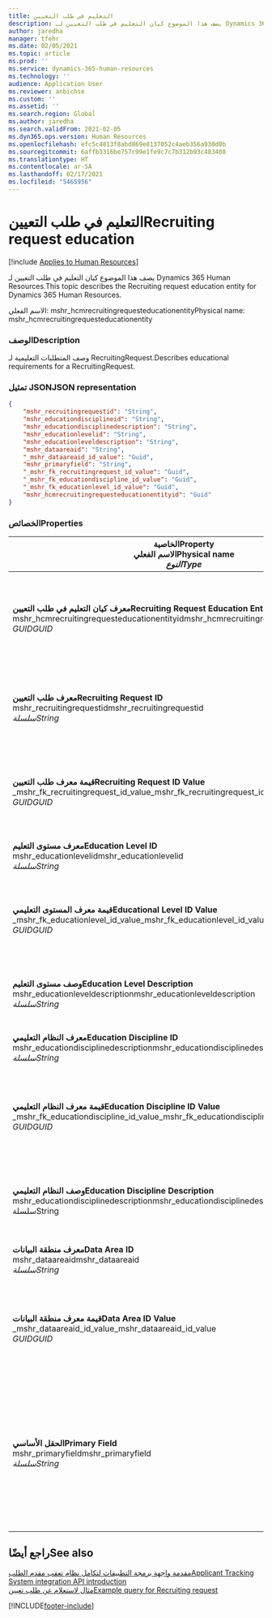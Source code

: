 ```yaml
---
title: التعليم في طلب التعيين
description: يصف هذا الموضوع كيان التعليم في طلب التعيين لـ Dynamics 365 Human Resources.
author: jaredha
manager: tfehr
ms.date: 02/05/2021
ms.topic: article
ms.prod: ''
ms.service: dynamics-365-human-resources
ms.technology: ''
audience: Application User
ms.reviewer: anbichse
ms.custom: ''
ms.assetid: ''
ms.search.region: Global
ms.author: jaredha
ms.search.validFrom: 2021-02-05
ms.dyn365.ops.version: Human Resources
ms.openlocfilehash: efc5c4813f8abd869e8137052c4aeb356a930d0b
ms.sourcegitcommit: 6affb3316be757c99e1fe9c7c7b312b93c483408
ms.translationtype: HT
ms.contentlocale: ar-SA
ms.lasthandoff: 02/17/2021
ms.locfileid: "5465956"
---
```

# <a name="recruiting-request-education"></a><span data-ttu-id="bd6d4-103">التعليم في طلب التعيين</span><span class="sxs-lookup"><span data-stu-id="bd6d4-103">Recruiting request education</span></span>

[!include [Applies to Human Resources](../includes/applies-to-hr.md)]

<span data-ttu-id="bd6d4-104">يصف هذا الموضوع كيان التعليم في طلب التعيين لـ Dynamics 365 Human Resources.</span><span class="sxs-lookup"><span data-stu-id="bd6d4-104">This topic describes the Recruiting request education entity for Dynamics 365 Human Resources.</span></span>

<span data-ttu-id="bd6d4-105">الاسم الفعلي: mshr_hcmrecruitingrequesteducationentity</span><span class="sxs-lookup"><span data-stu-id="bd6d4-105">Physical name: mshr_hcmrecruitingrequesteducationentity</span></span>

### <a name="description"></a><span data-ttu-id="bd6d4-106">الوصف</span><span class="sxs-lookup"><span data-stu-id="bd6d4-106">Description</span></span>

<span data-ttu-id="bd6d4-107">وصف المتطلبات التعليمية لـ RecruitingRequest.</span><span class="sxs-lookup"><span data-stu-id="bd6d4-107">Describes educational requirements for a RecruitingRequest.</span></span>

### <a name="json-representation"></a><span data-ttu-id="bd6d4-108">تمثيل JSON</span><span class="sxs-lookup"><span data-stu-id="bd6d4-108">JSON representation</span></span>

```json
{
    "mshr_recruitingrequestid": "String",
    "mshr_educationdisciplineid": "String",
    "mshr_educationdisciplinedescription": "String",
    "mshr_educationlevelid": "String",
    "mshr_educationleveldescription": "String",
    "mshr_dataareaid": "String",
    "_mshr_dataareaid_id_value": "Guid",
    "mshr_primaryfield": "String",
    "_mshr_fk_recruitingrequest_id_value": "Guid",
    "_mshr_fk_educationdiscipline_id_value": "Guid",
    "_mshr_fk_educationlevel_id_value": "Guid",
    "mshr_hcmrecruitingrequesteducationentityid": "Guid"
}
```

### <a name="properties"></a><span data-ttu-id="bd6d4-109">الخصائص</span><span class="sxs-lookup"><span data-stu-id="bd6d4-109">Properties</span></span>

| <span data-ttu-id="bd6d4-110">الخاصية</span><span class="sxs-lookup"><span data-stu-id="bd6d4-110">Property</span></span><br><span data-ttu-id="bd6d4-111">**الاسم الفعلي**</span><span class="sxs-lookup"><span data-stu-id="bd6d4-111">**Physical name**</span></span><br><span data-ttu-id="bd6d4-112">**_النوع_**</span><span class="sxs-lookup"><span data-stu-id="bd6d4-112">**_Type_**</span></span> | <span data-ttu-id="bd6d4-113">استخدام</span><span class="sxs-lookup"><span data-stu-id="bd6d4-113">Use</span></span> | <span data-ttu-id="bd6d4-114">الوصف</span><span class="sxs-lookup"><span data-stu-id="bd6d4-114">Description</span></span> |
| --- | --- | --- |
| <span data-ttu-id="bd6d4-115">**معرف كيان التعليم في طلب التعيين**</span><span class="sxs-lookup"><span data-stu-id="bd6d4-115">**Recruiting Request Education Entity ID**</span></span><br><span data-ttu-id="bd6d4-116">mshr_hcmrecruitingrequesteducationentityid</span><span class="sxs-lookup"><span data-stu-id="bd6d4-116">mshr_hcmrecruitingrequesteducationentityid</span></span><br><span data-ttu-id="bd6d4-117">*GUID*</span><span class="sxs-lookup"><span data-stu-id="bd6d4-117">*GUID*</span></span> | <span data-ttu-id="bd6d4-118">للقراءة فقط</span><span class="sxs-lookup"><span data-stu-id="bd6d4-118">Read-only</span></span><br><span data-ttu-id="bd6d4-119">مطلوب</span><span class="sxs-lookup"><span data-stu-id="bd6d4-119">Required</span></span> | <span data-ttu-id="bd6d4-120">معرف فريد منشأ بواسطة النظام لسجل التعليم في طلب التعيين.</span><span class="sxs-lookup"><span data-stu-id="bd6d4-120">System-generated unique identifier for the Recruiting Request Education record.</span></span> |
| <span data-ttu-id="bd6d4-121">**معرف طلب التعيين**</span><span class="sxs-lookup"><span data-stu-id="bd6d4-121">**Recruiting Request ID**</span></span><br><span data-ttu-id="bd6d4-122">mshr_recruitingrequestid</span><span class="sxs-lookup"><span data-stu-id="bd6d4-122">mshr_recruitingrequestid</span></span><br><span data-ttu-id="bd6d4-123">*سلسلة*</span><span class="sxs-lookup"><span data-stu-id="bd6d4-123">*String*</span></span> | <span data-ttu-id="bd6d4-124">الكتابة مرة واحدة</span><span class="sxs-lookup"><span data-stu-id="bd6d4-124">Write-once</span></span><br><span data-ttu-id="bd6d4-125">مطلوب</span><span class="sxs-lookup"><span data-stu-id="bd6d4-125">Required</span></span> | <span data-ttu-id="bd6d4-126">المعرف الفريد القابل للقراءة من قبل المستخدم لطلب التعيين ذي الصلة.</span><span class="sxs-lookup"><span data-stu-id="bd6d4-126">The user-readable unique identifier of the related recruiting request.</span></span> |
| <span data-ttu-id="bd6d4-127">**قيمة معرف طلب التعيين**</span><span class="sxs-lookup"><span data-stu-id="bd6d4-127">**Recruiting Request ID Value**</span></span><br><span data-ttu-id="bd6d4-128">_mshr_fk_recruitingrequest_id_value</span><span class="sxs-lookup"><span data-stu-id="bd6d4-128">_mshr_fk_recruitingrequest_id_value</span></span><br><span data-ttu-id="bd6d4-129">*GUID*</span><span class="sxs-lookup"><span data-stu-id="bd6d4-129">*GUID*</span></span> | <span data-ttu-id="bd6d4-130">للقراءة فقط</span><span class="sxs-lookup"><span data-stu-id="bd6d4-130">Read-only</span></span><br><span data-ttu-id="bd6d4-131">مطلوب</span><span class="sxs-lookup"><span data-stu-id="bd6d4-131">Required</span></span><br><span data-ttu-id="bd6d4-132">المفتاح الخارجي: mshr_hcmrecruitingrequestentityid لـ mshr_hcmrecruitingrequestentity</span><span class="sxs-lookup"><span data-stu-id="bd6d4-132">Foreign key: mshr_hcmrecruitingrequestentityid of mshr_hcmrecruitingrequestentity</span></span> | <span data-ttu-id="bd6d4-133">المعرف الفريد المنشأ بواسطة النظام لطلب التعيين ذي الصلة.</span><span class="sxs-lookup"><span data-stu-id="bd6d4-133">System-generated unique identifier of the related recruiting request.</span></span> |
| <span data-ttu-id="bd6d4-134">**معرف مستوى التعليم**</span><span class="sxs-lookup"><span data-stu-id="bd6d4-134">**Education Level ID**</span></span><br><span data-ttu-id="bd6d4-135">mshr_educationlevelid</span><span class="sxs-lookup"><span data-stu-id="bd6d4-135">mshr_educationlevelid</span></span><br><span data-ttu-id="bd6d4-136">*سلسلة*</span><span class="sxs-lookup"><span data-stu-id="bd6d4-136">*String*</span></span> | <span data-ttu-id="bd6d4-137">الكتابة مرة واحدة</span><span class="sxs-lookup"><span data-stu-id="bd6d4-137">Write-once</span></span><br><span data-ttu-id="bd6d4-138">مطلوب</span><span class="sxs-lookup"><span data-stu-id="bd6d4-138">Required</span></span> | <span data-ttu-id="bd6d4-139">مستوى التعليم المطلوب.</span><span class="sxs-lookup"><span data-stu-id="bd6d4-139">The level of education required.</span></span> |
| <span data-ttu-id="bd6d4-140">**قيمة معرف المستوى التعليمي**</span><span class="sxs-lookup"><span data-stu-id="bd6d4-140">**Educational Level ID Value**</span></span><br><span data-ttu-id="bd6d4-141">_mshr_fk_educationlevel_id_value</span><span class="sxs-lookup"><span data-stu-id="bd6d4-141">_mshr_fk_educationlevel_id_value</span></span><br><span data-ttu-id="bd6d4-142">*GUID*</span><span class="sxs-lookup"><span data-stu-id="bd6d4-142">*GUID*</span></span> | <span data-ttu-id="bd6d4-143">للقراءة فقط</span><span class="sxs-lookup"><span data-stu-id="bd6d4-143">Read-only</span></span><br><span data-ttu-id="bd6d4-144">مطلوب</span><span class="sxs-lookup"><span data-stu-id="bd6d4-144">Required</span></span><br><span data-ttu-id="bd6d4-145">المفتاح الخارجي: mshr_hcmeducationlevelentityid لـ mshr_hcmeducationlevelentity</span><span class="sxs-lookup"><span data-stu-id="bd6d4-145">Foreign key: mshr_hcmeducationlevelentityid of mshr_hcmeducationlevelentity</span></span> | <span data-ttu-id="bd6d4-146">معرف فريد منشأ بواسطة النظام لمستوى التعليم المطلوب.</span><span class="sxs-lookup"><span data-stu-id="bd6d4-146">System-generated unique identifier of the level of education required.</span></span> |
| <span data-ttu-id="bd6d4-147">**وصف مستوى التعليم**</span><span class="sxs-lookup"><span data-stu-id="bd6d4-147">**Education Level Description**</span></span><br><span data-ttu-id="bd6d4-148">mshr_educationleveldescription</span><span class="sxs-lookup"><span data-stu-id="bd6d4-148">mshr_educationleveldescription</span></span><br><span data-ttu-id="bd6d4-149">*سلسلة*</span><span class="sxs-lookup"><span data-stu-id="bd6d4-149">*String*</span></span> | <span data-ttu-id="bd6d4-150">للقراءة فقط</span><span class="sxs-lookup"><span data-stu-id="bd6d4-150">Read-only</span></span><br><span data-ttu-id="bd6d4-151">مطلوب</span><span class="sxs-lookup"><span data-stu-id="bd6d4-151">Required</span></span> | <span data-ttu-id="bd6d4-152">وصف المستوى المطلوب للمهارة.</span><span class="sxs-lookup"><span data-stu-id="bd6d4-152">The description of the level required for the skill.</span></span> |
| <span data-ttu-id="bd6d4-153">**معرف النظام التعليمي**</span><span class="sxs-lookup"><span data-stu-id="bd6d4-153">**Education Discipline ID**</span></span><br><span data-ttu-id="bd6d4-154">mshr_educationdisciplinedescription</span><span class="sxs-lookup"><span data-stu-id="bd6d4-154">mshr_educationdisciplinedescription</span></span><br><span data-ttu-id="bd6d4-155">*سلسلة*</span><span class="sxs-lookup"><span data-stu-id="bd6d4-155">*String*</span></span> | <span data-ttu-id="bd6d4-156">الكتابة مرة واحدة</span><span class="sxs-lookup"><span data-stu-id="bd6d4-156">Write-once</span></span><br><span data-ttu-id="bd6d4-157">مطلوب</span><span class="sxs-lookup"><span data-stu-id="bd6d4-157">Required</span></span> | <span data-ttu-id="bd6d4-158">منطقة النظام التعليمي.</span><span class="sxs-lookup"><span data-stu-id="bd6d4-158">The area of educational discipline.</span></span> |
| <span data-ttu-id="bd6d4-159">**قيمة معرف النظام التعليمي**</span><span class="sxs-lookup"><span data-stu-id="bd6d4-159">**Education Discipline ID Value**</span></span><br><span data-ttu-id="bd6d4-160">_mshr_fk_educationdiscipline_id_value</span><span class="sxs-lookup"><span data-stu-id="bd6d4-160">_mshr_fk_educationdiscipline_id_value</span></span><br><span data-ttu-id="bd6d4-161">*GUID*</span><span class="sxs-lookup"><span data-stu-id="bd6d4-161">*GUID*</span></span> | <span data-ttu-id="bd6d4-162">للقراءة فقط</span><span class="sxs-lookup"><span data-stu-id="bd6d4-162">Read-only</span></span><br><span data-ttu-id="bd6d4-163">مطلوب</span><span class="sxs-lookup"><span data-stu-id="bd6d4-163">Required</span></span><br><span data-ttu-id="bd6d4-164">المفتاح الخارجي: mshr_hcmeducationdisciplineentityid of mshr_hcmeducationdisciplineentity</span><span class="sxs-lookup"><span data-stu-id="bd6d4-164">Foreign key: mshr_hcmeducationdisciplineentityid of mshr_hcmeducationdisciplineentity</span></span> | <span data-ttu-id="bd6d4-165">معرف فريد منشأ بواسطة النظام لمنطقة النظام التعليمي.</span><span class="sxs-lookup"><span data-stu-id="bd6d4-165">System-generated unique identifier of the area of educational discipline.</span></span> |
| <span data-ttu-id="bd6d4-166">**وصف النظام التعليمي**</span><span class="sxs-lookup"><span data-stu-id="bd6d4-166">**Education Discipline Description**</span></span><br><span data-ttu-id="bd6d4-167">mshr_educationdisciplinedescription</span><span class="sxs-lookup"><span data-stu-id="bd6d4-167">mshr_educationdisciplinedescription</span></span><br><span data-ttu-id="bd6d4-168">سلسلة</span><span class="sxs-lookup"><span data-stu-id="bd6d4-168">String</span></span> | <span data-ttu-id="bd6d4-169">للقراءة فقط</span><span class="sxs-lookup"><span data-stu-id="bd6d4-169">Read-only</span></span><br><span data-ttu-id="bd6d4-170">مطلوب</span><span class="sxs-lookup"><span data-stu-id="bd6d4-170">Required</span></span> | <span data-ttu-id="bd6d4-171">وصف المنطقة الخاصة بالنظام التعليمي.</span><span class="sxs-lookup"><span data-stu-id="bd6d4-171">The description of the area of educational discipline.</span></span> |
| <span data-ttu-id="bd6d4-172">**معرف منطقة البيانات**</span><span class="sxs-lookup"><span data-stu-id="bd6d4-172">**Data Area ID**</span></span><br><span data-ttu-id="bd6d4-173">mshr_dataareaid</span><span class="sxs-lookup"><span data-stu-id="bd6d4-173">mshr_dataareaid</span></span><br><span data-ttu-id="bd6d4-174">*سلسلة*</span><span class="sxs-lookup"><span data-stu-id="bd6d4-174">*String*</span></span> | <span data-ttu-id="bd6d4-175">قراءة/كتابة</span><span class="sxs-lookup"><span data-stu-id="bd6d4-175">Read/write</span></span><br><span data-ttu-id="bd6d4-176">اختياري</span><span class="sxs-lookup"><span data-stu-id="bd6d4-176">Optional</span></span> | <span data-ttu-id="bd6d4-177">يحدد الكيان القانوني (الشركة).</span><span class="sxs-lookup"><span data-stu-id="bd6d4-177">Specifies the legal entity (company).</span></span>|
| <span data-ttu-id="bd6d4-178">**قيمة معرف منطقة البيانات**</span><span class="sxs-lookup"><span data-stu-id="bd6d4-178">**Data Area ID Value**</span></span><br><span data-ttu-id="bd6d4-179">_mshr_dataareaid_id_value</span><span class="sxs-lookup"><span data-stu-id="bd6d4-179">_mshr_dataareaid_id_value</span></span><br><span data-ttu-id="bd6d4-180">*GUID*</span><span class="sxs-lookup"><span data-stu-id="bd6d4-180">*GUID*</span></span> | <span data-ttu-id="bd6d4-181">للقراءة فقط</span><span class="sxs-lookup"><span data-stu-id="bd6d4-181">Read-only</span></span><br><span data-ttu-id="bd6d4-182">اختياري</span><span class="sxs-lookup"><span data-stu-id="bd6d4-182">Optional</span></span><br><span data-ttu-id="bd6d4-183">المفتاح الخارجي: cdm_companyid للكيان cdm_company</span><span class="sxs-lookup"><span data-stu-id="bd6d4-183">Foreign key: cdm_companyid of cdm_company entity</span></span> | <span data-ttu-id="bd6d4-184">قيمة GUID تم إنشاؤها بواسطة النظام لتعرف الكيان القانوني (الشركة).</span><span class="sxs-lookup"><span data-stu-id="bd6d4-184">System-generated GUID value identifying the legal entity (company).</span></span> |
| <span data-ttu-id="bd6d4-185">**الحقل الأساسي**</span><span class="sxs-lookup"><span data-stu-id="bd6d4-185">**Primary Field**</span></span><br><span data-ttu-id="bd6d4-186">mshr_primaryfield</span><span class="sxs-lookup"><span data-stu-id="bd6d4-186">mshr_primaryfield</span></span><br><span data-ttu-id="bd6d4-187">*سلسلة*</span><span class="sxs-lookup"><span data-stu-id="bd6d4-187">*String*</span></span> | <span data-ttu-id="bd6d4-188">للقراءة فقط</span><span class="sxs-lookup"><span data-stu-id="bd6d4-188">Read-only</span></span><br><span data-ttu-id="bd6d4-189">مطلوب</span><span class="sxs-lookup"><span data-stu-id="bd6d4-189">Required</span></span> | <span data-ttu-id="bd6d4-190">سلسلة متصلة من قيمة طلب التعيين ومعرف مستوى التعليم ومعرف النظام التعليمي كأسلوب آخر لتعريف السجل بشكل فريد.</span><span class="sxs-lookup"><span data-stu-id="bd6d4-190">Concatenation of Recruiting Request value, Education Level ID, and Education Discipline ID as another method to uniquely identify the record.</span></span> |

## <a name="see-also"></a><span data-ttu-id="bd6d4-191">راجع أيضًا</span><span class="sxs-lookup"><span data-stu-id="bd6d4-191">See also</span></span>

[<span data-ttu-id="bd6d4-192">مقدمة واجهة برمجة التطبيقات لتكامل نظام تعقب مقدم الطلب</span><span class="sxs-lookup"><span data-stu-id="bd6d4-192">Applicant Tracking System integration API introduction</span></span>](hr-admin-integration-ats-api-introduction.md)<br>
[<span data-ttu-id="bd6d4-193">مثال لاستعلام عن طلب تعيين</span><span class="sxs-lookup"><span data-stu-id="bd6d4-193">Example query for Recruiting request</span></span>](hr-admin-integration-ats-api-recruiting-request-example-query.md)



[!INCLUDE[footer-include](../includes/footer-banner.md)]